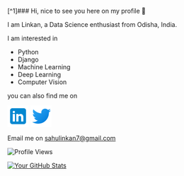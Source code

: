 [^1]### Hi, nice to see you here on my profile 👋

I am Linkan, a Data Science enthusiast from Odisha, India.

I am interested in 

- Python
- Django
- Machine Learning
- Deep Learning
- Computer Vision

you can also find me on 

[![LinkedIn](logos/linkedin.png)](https://www.linkedin.com/in/linkan-kumar-sahu/)  [![Twitter](logos/twitter.png)](https://twitter.com/sahulinkan7)

Email me on sahulinkan7@gmail.com

![Profile Views](https://komarev.com/ghpvc/?username=yourusername&color=green)

[![Your GitHub Stats](https://github-readme-stats.vercel.app/api?username=sahulinkan7&show_icons=true&count_private=true&hide=prs,issues,contribs)](https://github.com/sahulinkan7)
<!--
**Sahulinkan7/Sahulinkan7** is a ✨ _special_ ✨ repository because its `README.md` (this file) appears on your GitHub profile.

Here are some ideas to get you started:

- 🔭 I’m currently working on ...
- 🌱 I’m currently learning ...
- 👯 I’m looking to collaborate on ...
- 🤔 I’m looking for help with ...
- 💬 Ask me about ...
- 📫 How to reach me: ...
- 😄 Pronouns: ...
- ⚡ Fun fact: ...
-->
